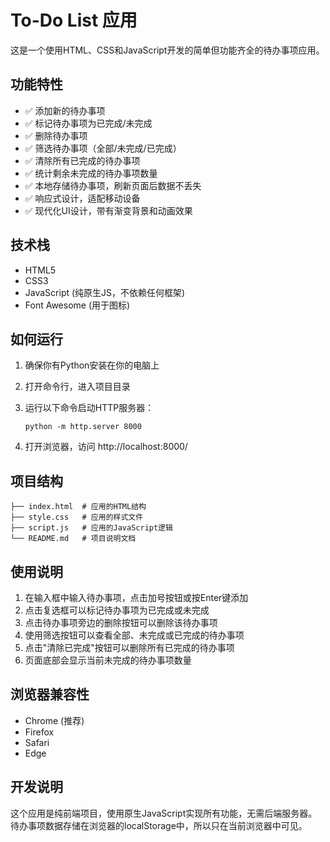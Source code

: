 # To-Do List 应用

这是一个使用HTML、CSS和JavaScript开发的简单但功能齐全的待办事项应用。

## 功能特性

- ✅ 添加新的待办事项
- ✅ 标记待办事项为已完成/未完成
- ✅ 删除待办事项
- ✅ 筛选待办事项（全部/未完成/已完成）
- ✅ 清除所有已完成的待办事项
- ✅ 统计剩余未完成的待办事项数量
- ✅ 本地存储待办事项，刷新页面后数据不丢失
- ✅ 响应式设计，适配移动设备
- ✅ 现代化UI设计，带有渐变背景和动画效果

## 技术栈

- HTML5
- CSS3
- JavaScript (纯原生JS，不依赖任何框架)
- Font Awesome (用于图标)

## 如何运行

1. 确保你有Python安装在你的电脑上
2. 打开命令行，进入项目目录
3. 运行以下命令启动HTTP服务器：
   
   ```
   python -m http.server 8000
   ```

4. 打开浏览器，访问 http://localhost:8000/

## 项目结构

```
├── index.html  # 应用的HTML结构
├── style.css   # 应用的样式文件
├── script.js   # 应用的JavaScript逻辑
└── README.md   # 项目说明文档
```

## 使用说明

1. 在输入框中输入待办事项，点击加号按钮或按Enter键添加
2. 点击复选框可以标记待办事项为已完成或未完成
3. 点击待办事项旁边的删除按钮可以删除该待办事项
4. 使用筛选按钮可以查看全部、未完成或已完成的待办事项
5. 点击"清除已完成"按钮可以删除所有已完成的待办事项
6. 页面底部会显示当前未完成的待办事项数量

## 浏览器兼容性

- Chrome (推荐)
- Firefox
- Safari
- Edge

## 开发说明

这个应用是纯前端项目，使用原生JavaScript实现所有功能，无需后端服务器。待办事项数据存储在浏览器的localStorage中，所以只在当前浏览器中可见。